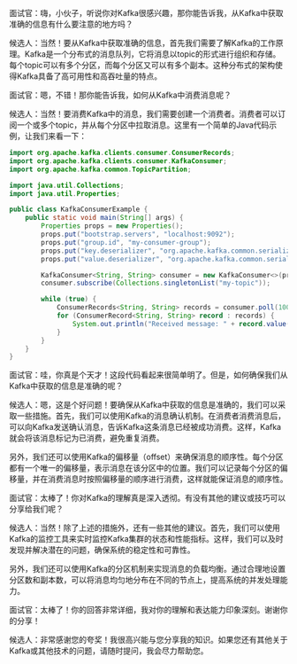 <!--
 * @Author: JavaPub
 * @Date: 2023-07-15 13:48:46
 * @LastEditors: your name
 * @LastEditTime: 2023-07-23 21:01:28
 * @Description: Here is the JavaPub code base. Search JavaPub on the whole web.
 * @FilePath: \JavaPub-Blog\docs\willbe\1v1\38. 如何能从Kafka得到准确的信息.md
-->


面试官：嗨，小伙子，听说你对Kafka很感兴趣，那你能告诉我，从Kafka中获取准确的信息有什么要注意的地方吗？

候选人：当然！要从Kafka中获取准确的信息，首先我们需要了解Kafka的工作原理。Kafka是一个分布式的消息队列，它将消息以topic的形式进行组织和存储。每个topic可以有多个分区，而每个分区又可以有多个副本。这种分布式的架构使得Kafka具备了高可用性和高吞吐量的特点。

面试官：嗯，不错！那你能告诉我，如何从Kafka中消费消息呢？

候选人：当然！要消费Kafka中的消息，我们需要创建一个消费者。消费者可以订阅一个或多个topic，并从每个分区中拉取消息。这里有一个简单的Java代码示例，让我们来看一下：

```java
import org.apache.kafka.clients.consumer.ConsumerRecords;
import org.apache.kafka.clients.consumer.KafkaConsumer;
import org.apache.kafka.common.TopicPartition;

import java.util.Collections;
import java.util.Properties;

public class KafkaConsumerExample {
    public static void main(String[] args) {
        Properties props = new Properties();
        props.put("bootstrap.servers", "localhost:9092");
        props.put("group.id", "my-consumer-group");
        props.put("key.deserializer", "org.apache.kafka.common.serialization.StringDeserializer");
        props.put("value.deserializer", "org.apache.kafka.common.serialization.StringDeserializer");

        KafkaConsumer<String, String> consumer = new KafkaConsumer<>(props);
        consumer.subscribe(Collections.singletonList("my-topic"));

        while (true) {
            ConsumerRecords<String, String> records = consumer.poll(100);
            for (ConsumerRecord<String, String> record : records) {
                System.out.println("Received message: " + record.value());
            }
        }
    }
}
```

面试官：哇，你真是个天才！这段代码看起来很简单明了。但是，如何确保我们从Kafka中获取的信息是准确的呢？

候选人：嗯，这是个好问题！要确保从Kafka中获取的信息是准确的，我们可以采取一些措施。首先，我们可以使用Kafka的消息确认机制。在消费者消费消息后，可以向Kafka发送确认消息，告诉Kafka这条消息已经被成功消费。这样，Kafka就会将该消息标记为已消费，避免重复消费。

另外，我们还可以使用Kafka的偏移量（offset）来确保消息的顺序性。每个分区都有一个唯一的偏移量，表示消息在该分区中的位置。我们可以记录每个分区的偏移量，并在消费消息时按照偏移量的顺序进行消费，这样就能保证消息的顺序性。

面试官：太棒了！你对Kafka的理解真是深入透彻。有没有其他的建议或技巧可以分享给我们呢？

候选人：当然！除了上述的措施外，还有一些其他的建议。首先，我们可以使用Kafka的监控工具来实时监控Kafka集群的状态和性能指标。这样，我们可以及时发现并解决潜在的问题，确保系统的稳定性和可靠性。

另外，我们还可以使用Kafka的分区机制来实现消息的负载均衡。通过合理地设置分区数和副本数，可以将消息均匀地分布在不同的节点上，提高系统的并发处理能力。

面试官：太棒了！你的回答非常详细，我对你的理解和表达能力印象深刻。谢谢你的分享！

候选人：非常感谢您的夸奖！我很高兴能与您分享我的知识。如果您还有其他关于Kafka或其他技术的问题，请随时提问，我会尽力帮助您。
